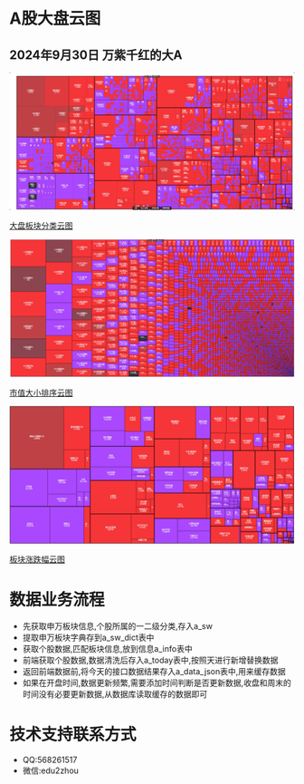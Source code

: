 # A股大盘云图

## 2024年9月30日 万紫千红的大A

[![数据可视化](./img/1.jpg)](./img/1.jpg)

[大盘板块分类云图](https://47sang.github.io/) 


[![数据可视化](./img/2.jpg)](./img/2.jpg)

[市值大小排序云图](https://47sang.github.io/sort) 


[![数据可视化](./img/3.jpg)](./img/3.jpg)

[板块涨跌幅云图](https://47sang.github.io/section) 

# 数据业务流程

- 先获取申万板块信息,个股所属的一二级分类,存入a_sw
- 提取申万板块字典存到a_sw_dict表中
- 获取个股数据,匹配板块信息,放到信息a_info表中
- 前端获取个股数据,数据清洗后存入a_today表中,按照天进行新增替换数据
- 返回前端数据前,将今天的接口数据结果存入a_data_json表中,用来缓存数据
- 如果在开盘时间,数据更新频繁,需要添加时间判断是否更新数据,收盘和周末的时间没有必要更新数据,从数据库读取缓存的数据即可

# 技术支持联系方式

- QQ:568261517
- 微信:edu2zhou